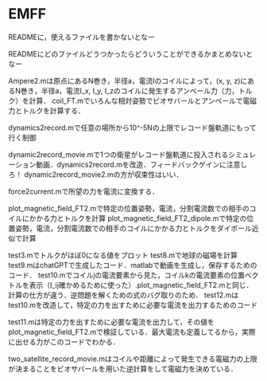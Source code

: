 # EMFF
READMEに，使えるファイルを書かないとなー

READMEにどのファイルどうつかったらどういうことができるかまとめないとなー

Ampere2.mは原点にあるN巻き，半径a，電流Iのコイルによって，(x, y, z)にあるN巻き，半径a，電流I_x, I_y, I_zのコイルに発生するアンペール力（力，トルク）を計算．
coil_FT.mでいろんな相対姿勢でビオサバールとアンペールで電磁力とトルクを計算する．

dynamics2record.mで任意の場所から10^-5Nの上限でレコード盤軌道にもって行く制御

dynamic2record_movie.mで1つの衛星がレコード盤軌道に投入されるシミュレーション動画．dynamics2record.mを改造．フィードバックゲインに注意しろ！
dynamic2record_movie2.mの方が収束性はいい．

force2current.mで所望の力を電流に変換する．

plot_magnetic_field_FT2.mで特定の位置姿勢，電流，分割電流数での相手のコイルにかかる力とトルクを計算
plot_magnetic_field_FT2_dipole.mで特定の位置姿勢，電流，分割電流数での相手のコイルにかかる力とトルクをダイポール近似で計算

test3.mでトルクがほぼ0になる値をプロット
test8.mで地球の磁場を計算
test9.mはchatGPTで生成したコード．matlabで動画を生成し，保存するためのコード．
test10.mでコイルjの電流要素から見た，コイルkの電流要素の位置ベクトルを表示（I_ij確かめるために使った）.plot_magnetic_field_FT2.mと同じ．計算の仕方が違う．逆問題を解くための式のバグ取りのため．
test12.mはtest10.mを改造して，特定の力を出すために必要な電流を出力するためのコード

test11.mは特定の力を出すために必要な電流を出力して，その値をplot_magnetic_field_FT2.mで検証している．最大電流も定義してるから，実際に出せる力がこのコードでわかる．

two_satellite_record_movie.mはコイルや距離によって発生できる電磁力の上限が決まることをビオサバールを用いた逆計算をして電磁力を決めている．





